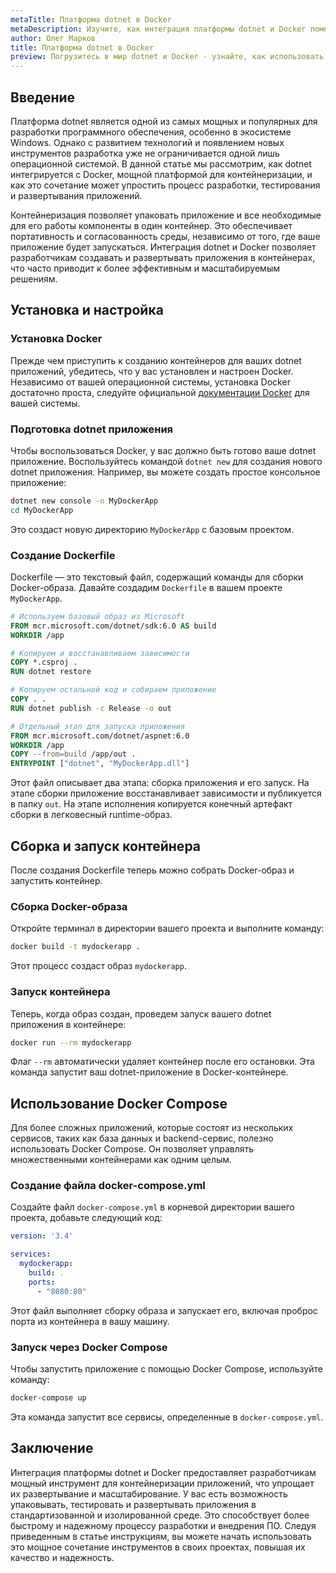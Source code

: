 ```yaml
---
metaTitle: Платформа dotnet в Docker
metaDescription: Изучите, как интеграция платформы dotnet и Docker помогает создавать и развертывать приложения более эффективно - примеры конфигурации и возможности
author: Олег Марков
title: Платформа dotnet в Docker
preview: Погрузитесь в мир dotnet и Docker - узнайте, как использовать их совместно для создания, тестирования и развертывания приложений. Практические примеры и лучшая практика
---
```


## Введение

Платформа dotnet является одной из самых мощных и популярных для разработки программного обеспечения, особенно в экосистеме Windows. Однако с развитием технологий и появлением новых инструментов разработка уже не ограничивается одной лишь операционной системой. В данной статье мы рассмотрим, как dotnet интегрируется с Docker, мощной платформой для контейнеризации, и как это сочетание может упростить процесс разработки, тестирования и развертывания приложений.

Контейнеризация позволяет упаковать приложение и все необходимые для его работы компоненты в один контейнер. Это обеспечивает портативность и согласованность среды, независимо от того, где ваше приложение будет запускаться. Интеграция dotnet и Docker позволяет разработчикам создавать и развертывать приложения в контейнерах, что часто приводит к более эффективным и масштабируемым решениям.

## Установка и настройка

### Установка Docker

Прежде чем приступить к созданию контейнеров для ваших dotnet приложений, убедитесь, что у вас установлен и настроен Docker. Независимо от вашей операционной системы, установка Docker достаточно проста, следуйте официальной [документации Docker](https://docs.docker.com/get-docker/) для вашей системы.

### Подготовка dotnet приложения

Чтобы воспользоваться Docker, у вас должно быть готово ваше dotnet приложение. Воспользуйтесь командой `dotnet new` для создания нового dotnet приложения. Например, вы можете создать простое консольное приложение:

```bash
dotnet new console -n MyDockerApp
cd MyDockerApp
```

Это создаст новую директорию `MyDockerApp` с базовым проектом.

### Создание Dockerfile

Dockerfile — это текстовый файл, содержащий команды для сборки Docker-образа. Давайте создадим `Dockerfile` в вашем проекте `MyDockerApp`.

```dockerfile
# Используем базовый образ из Microsoft
FROM mcr.microsoft.com/dotnet/sdk:6.0 AS build
WORKDIR /app

# Копируем и восстанавливаем зависимости
COPY *.csproj .
RUN dotnet restore

# Копируем остальной код и собираем приложение
COPY . .
RUN dotnet publish -c Release -o out

# Отдельный этап для запуска приложения
FROM mcr.microsoft.com/dotnet/aspnet:6.0
WORKDIR /app
COPY --from=build /app/out .
ENTRYPOINT ["dotnet", "MyDockerApp.dll"]
```

Этот файл описывает два этапа: сборка приложения и его запуск. На этапе сборки приложение восстанавливает зависимости и публикуется в папку `out`. На этапе исполнения копируется конечный артефакт сборки в легковесный runtime-образ.

## Сборка и запуск контейнера

После создания Dockerfile теперь можно собрать Docker-образ и запустить контейнер.

### Сборка Docker-образа

Откройте терминал в директории вашего проекта и выполните команду:

```bash
docker build -t mydockerapp .
```

Этот процесс создаст образ `mydockerapp`.

### Запуск контейнера

Теперь, когда образ создан, проведем запуск вашего dotnet приложения в контейнере:

```bash
docker run --rm mydockerapp
```

Флаг `--rm` автоматически удаляет контейнер после его остановки. Эта команда запустит ваш dotnet-приложение в Docker-контейнере.

## Использование Docker Compose

Для более сложных приложений, которые состоят из нескольких сервисов, таких как база данных и backend-сервис, полезно использовать Docker Compose. Он позволяет управлять множественными контейнерами как одним целым.

### Создание файла docker-compose.yml

Создайте файл `docker-compose.yml` в корневой директории вашего проекта, добавьте следующий код:

```yaml
version: '3.4'

services:
  mydockerapp:
    build: .
    ports:
      - "8080:80"
```

Этот файл выполняет сборку образа и запускает его, включая проброс порта из контейнера в вашу машину.

### Запуск через Docker Compose

Чтобы запустить приложение с помощью Docker Compose, используйте команду:

```bash
docker-compose up
```

Эта команда запустит все сервисы, определенные в `docker-compose.yml`.

## Заключение

Интеграция платформы dotnet и Docker предоставляет разработчикам мощный инструмент для контейнеризации приложений, что упрощает их развертывание и масштабирование. У вас есть возможность упаковывать, тестировать и развертывать приложения в стандартизованной и изолированной среде. Это способствует более быстрому и надежному процессу разработки и внедрения ПО. Следуя приведенным в статье инструкциям, вы можете начать использовать это мощное сочетание инструментов в своих проектах, повышая их качество и надежность.